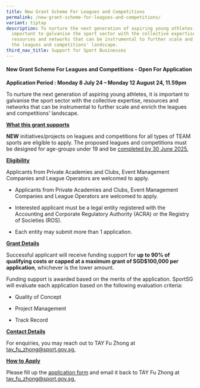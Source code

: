 ```yaml
---
title: New Grant Scheme For Leagues and Competitions
permalink: /new-grant-scheme-for-leagues-and-competitions/
variant: tiptap
description: To nurture the next generation of aspiring young athletes, it is
  important to galvanise the sport sector with the collective expertise,
  resources and networks that can be instrumental to further scale and enrich
  the leagues and competitions' landscape.
third_nav_title: Support for Sport Businesses
---
```

<h4><strong>New Grant Scheme For Leagues and Competitions - Open For Application</strong></h4>
<p><strong>Application Period : Monday 8 July 24 – Monday 12 August 24, 11.59pm</strong>
</p>
<p>To nurture the next generation of aspiring young athletes, it is important
to galvanise the sport sector with the collective expertise, resources
and networks that can be instrumental to further scale and enrich the leagues
and competitions' landscape.</p>
<p><strong><u>What this grant supports</u></strong>
</p>
<p><strong>NEW</strong> initiatives/projects on leagues and competitions for
all types of TEAM sports are eligible to apply. The proposed leagues and
competitions must be designed for age-groups under 19 and be <u>completed by 30 June 2025.</u>
</p>
<p></p>
<p><strong><u>Eligibility</u></strong>
</p>
<p>Applicants from Private Academies and Clubs, Event Management Companies
and League Operators are welcomed to apply.</p>
<ul data-tight="true" class="tight">
<li>
<p>Applicants from Private Academies and Clubs, Event Management Companies
and League Operators are welcomed to apply.</p>
</li>
<li>
<p>Interested applicant must be a legal entity registered with the Accounting
and Corporate Regulatory Authority (ACRA) or the Registry of Societies
(ROS).</p>
</li>
<li>
<p>Each entity may submit more than 1 application.</p>
</li>
</ul>
<p></p>
<p><strong><u>Grant Details</u></strong>
</p>
<p>Successful applicant will receive funding support for <strong>up to 90% of qualifying costs or capped at a maximum grant of SGD$100,000 per application</strong>,
whichever is the lower amount.</p>
<p>Funding support is awarded based on the merits of the application. SportSG
will evaluate each application based on the following evaluation criteria:</p>
<ul data-tight="true" class="tight">
<li>
<p>Quality of Concept</p>
</li>
<li>
<p>Project Management</p>
</li>
<li>
<p>Track Record</p>
</li>
</ul>
<p><strong><u>Contact Details</u></strong>
</p>
<p>For enquiries, you may reach out to TAY Fu Zhong at <a href="mailto:Tay_Fu_Zhong@sport.gov.sg" rel="noopener noreferrer nofollow" target="_blank">tay_fu_zhong@sport.gov.sg.</a>
</p>
<p></p>
<p><strong><u>How to Apply</u></strong>
</p>
<p>Please fill up the <a href="/files/Support/Support for Sport Businesses/Leagues_and_Competitions_Grant.pdf" rel="noopener noreferrer nofollow" target="_blank">application form</a> and
email it back to TAY Fu Zhong at <a href="mailto:Tay_Fu_Zhong@sport.gov.sg" rel="noopener noreferrer nofollow" target="_blank">tay_fu_zhong@sport.gov.sg.</a>
</p>